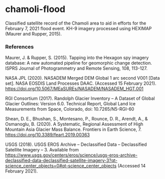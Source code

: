 # chamoli-flood
Classified satellite record of the Chamoli area to aid in efforts for the February 7, 2021 flood event. KH-9 imagery processed using HEXIMAP (Maurer and Rupper, 2015).


### References 

Maurer, J. & Rupper, S. (2015). Tapping into the Hexagon spy imagery database: A new automated pipeline for geomorphic change detection. ISPRS Journal of Photogrammetry and Remote Sensing, 108, 113-127.

NASA JPL (2020). NASADEM Merged DEM Global 1 arc second V001 [Data set]. NASA EOSDIS Land Processes DAAC. (Accessed 15 February 2021). https://doi.org/10.5067/MEaSUREs/NASADEM/NASADEM_HGT.001

RGI Consortium (2017). Randolph Glacier Inventory – A Dataset of Global Glacier Outlines: Version 6.0. Technical Report, Global Land Ice Measurements from Space, Colorado, doi: 10.7265/N5-RGI-60

Shean, D. E., Bhushan, S., Montesano, P., Rounce, D. R., Arendt, A., & Osmanoglu, B. (2020). A Systematic, Regional Assessment of High Mountain Asia Glacier Mass Balance. Frontiers in Earth Science, 7. https://doi.org/10.3389/feart.2019.00363

USGS (2018). USGS EROS Archive – Declassified Data – Declassified Satellite Imagery – 3. Available from https://www.usgs.gov/centers/eros/science/usgs-eros-archive-declassified-data-declassified-satellite-imagery-3?qt-science_center_objects=0#qt-science_center_objects (Accessed 14 February 2021).
